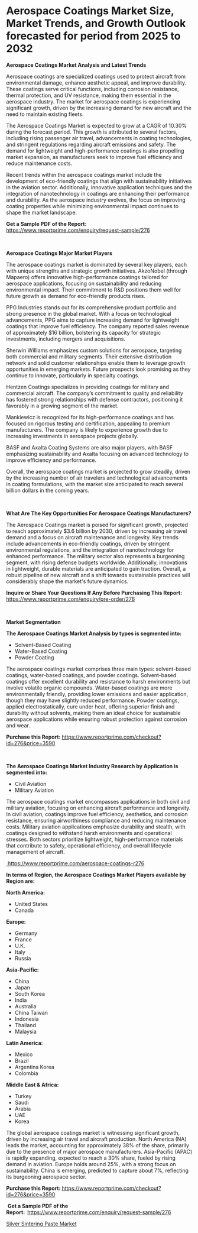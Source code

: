 <p><h1>Aerospace Coatings Market Size, Market Trends, and Growth Outlook forecasted for period from 2025 to 2032</h1></p><p><strong>Aerospace Coatings Market Analysis and Latest Trends</strong></p>
<p><p>Aerospace coatings are specialized coatings used to protect aircraft from environmental damage, enhance aesthetic appeal, and improve durability. These coatings serve critical functions, including corrosion resistance, thermal protection, and UV resistance, making them essential in the aerospace industry. The market for aerospace coatings is experiencing significant growth, driven by the increasing demand for new aircraft and the need to maintain existing fleets. </p><p>The Aerospace Coatings Market is expected to grow at a CAGR of 10.30% during the forecast period. This growth is attributed to several factors, including rising passenger air travel, advancements in coating technologies, and stringent regulations regarding aircraft emissions and safety. The demand for lightweight and high-performance coatings is also propelling market expansion, as manufacturers seek to improve fuel efficiency and reduce maintenance costs.</p><p>Recent trends within the aerospace coatings market include the development of eco-friendly coatings that align with sustainability initiatives in the aviation sector. Additionally, innovative application techniques and the integration of nanotechnology in coatings are enhancing their performance and durability. As the aerospace industry evolves, the focus on improving coating properties while minimizing environmental impact continues to shape the market landscape.</p></p>
<p><strong>Get a Sample PDF of the Report:&nbsp;</strong> <a href="https://www.reportprime.com/enquiry/request-sample/276?utm_campaign=3202&utm_medium=2&utm_source=Github&utm_content=ia&utm_term=18032025&utm_id=aerospace-coatings">https://www.reportprime.com/enquiry/request-sample/276</a></p>
<p>&nbsp;</p>
<p><strong>Aerospace Coatings Major Market Players</strong></p>
<p><p>The aerospace coatings market is dominated by several key players, each with unique strengths and strategic growth initiatives. AkzoNobel (through Mapaero) offers innovative high-performance coatings tailored for aerospace applications, focusing on sustainability and reducing environmental impact. Their commitment to R&D positions them well for future growth as demand for eco-friendly products rises.</p><p>PPG Industries stands out for its comprehensive product portfolio and strong presence in the global market. With a focus on technological advancements, PPG aims to capture increasing demand for lightweight coatings that improve fuel efficiency. The company reported sales revenue of approximately $16 billion, bolstering its capacity for strategic investments, including mergers and acquisitions.</p><p>Sherwin Williams emphasizes custom solutions for aerospace, targeting both commercial and military segments. Their extensive distribution network and solid customer relationships enable them to leverage growth opportunities in emerging markets. Future prospects look promising as they continue to innovate, particularly in specialty coatings.</p><p>Hentzen Coatings specializes in providing coatings for military and commercial aircraft. The company’s commitment to quality and reliability has fostered strong relationships with defense contractors, positioning it favorably in a growing segment of the market.</p><p>Mankiewicz is recognized for its high-performance coatings and has focused on rigorous testing and certification, appealing to premium manufacturers. The company is likely to experience growth due to increasing investments in aerospace projects globally.</p><p>BASF and Axalta Coating Systems are also major players, with BASF emphasizing sustainability and Axalta focusing on advanced technology to improve efficiency and performance.</p><p>Overall, the aerospace coatings market is projected to grow steadily, driven by the increasing number of air travelers and technological advancements in coating formulations, with the market size anticipated to reach several billion dollars in the coming years.</p></p>
<p>&nbsp;</p>
<p><strong>What Are The Key Opportunities For Aerospace Coatings Manufacturers?</strong></p>
<p><p>The Aerospace Coatings market is poised for significant growth, projected to reach approximately $3.6 billion by 2030, driven by increasing air travel demand and a focus on aircraft maintenance and longevity. Key trends include advancements in eco-friendly coatings, driven by stringent environmental regulations, and the integration of nanotechnology for enhanced performance. The military sector also represents a burgeoning segment, with rising defense budgets worldwide. Additionally, innovations in lightweight, durable materials are anticipated to gain traction. Overall, a robust pipeline of new aircraft and a shift towards sustainable practices will considerably shape the market's future dynamics.</p></p>
<p><strong>Inquire or Share Your Questions If Any Before Purchasing This Report:</strong> <a href="https://www.reportprime.com/enquiry/pre-order/276?utm_campaign=3202&utm_medium=2&utm_source=Github&utm_content=ia&utm_term=18032025&utm_id=aerospace-coatings">https://www.reportprime.com/enquiry/pre-order/276</a></p>
<p>&nbsp;</p>
<p><strong>Market Segmentation</strong></p>
<p><strong>The Aerospace Coatings Market Analysis by types is segmented into:</strong></p>
<p><ul><li>Solvent-Based Coating</li><li>Water-Based Coating</li><li>Powder Coating</li></ul></p>
<p><p>The aerospace coatings market comprises three main types: solvent-based coatings, water-based coatings, and powder coatings. Solvent-based coatings offer excellent durability and resistance to harsh environments but involve volatile organic compounds. Water-based coatings are more environmentally friendly, providing lower emissions and easier application, though they may have slightly reduced performance. Powder coatings, applied electrostatically, cure under heat, offering superior finish and durability without solvents, making them an ideal choice for sustainable aerospace applications while ensuring robust protection against corrosion and wear.</p></p>
<p><strong>Purchase this Report:&nbsp;</strong><a href="https://www.reportprime.com/checkout?id=276&price=3590&utm_campaign=3202&utm_medium=2&utm_source=Github&utm_content=ia&utm_term=18032025&utm_id=aerospace-coatings">https://www.reportprime.com/checkout?id=276&price=3590</a></p>
<p>&nbsp;</p>
<p><strong>The Aerospace Coatings Market Industry Research by Application is segmented into:</strong></p>
<p><ul><li>Civil Aviation</li><li>Military Aviation</li></ul></p>
<p><p>The aerospace coatings market encompasses applications in both civil and military aviation, focusing on enhancing aircraft performance and longevity. In civil aviation, coatings improve fuel efficiency, aesthetics, and corrosion resistance, ensuring airworthiness compliance and reducing maintenance costs. Military aviation applications emphasize durability and stealth, with coatings designed to withstand harsh environments and operational stresses. Both sectors prioritize lightweight, high-performance materials that contribute to safety, operational efficiency, and overall lifecycle management of aircraft.</p></p>
<p><a href="https://www.reportprime.com/aerospace-coatings-r276?utm_campaign=3202&utm_medium=2&utm_source=Github&utm_content=ia&utm_term=18032025&utm_id=aerospace-coatings">&nbsp;https://www.reportprime.com/aerospace-coatings-r276</a></p>
<p><strong>In terms of Region, the Aerospace Coatings Market Players available by Region are:</strong></p>
<p>
    <p> <strong> North America: </strong>
        <ul>
            <li>United States</li>
            <li>Canada</li>
        </ul>
        </p> 
    <p> <strong> Europe: </strong>
        <ul>
            <li>Germany</li>
            <li>France</li>
            <li>U.K.</li>
            <li>Italy</li>
            <li>Russia</li>
        </ul>
        </p> 
    <p> <strong> Asia-Pacific: </strong>
        <ul>
            <li>China</li>
            <li>Japan</li>
            <li>South Korea</li>
            <li>India</li>
            <li>Australia</li>
            <li>China Taiwan</li>
            <li>Indonesia</li>
            <li>Thailand</li>
            <li>Malaysia</li>
        </ul>
        </p> 
    <p> <strong> Latin America: </strong>
        <ul>
            <li>Mexico</li>
            <li>Brazil</li>
            <li>Argentina Korea</li>
            <li>Colombia</li>
        </ul>
        </p> 
    <p> <strong> Middle East & Africa: </strong>
        <ul>
            <li>Turkey</li>
            <li>Saudi</li>
            <li>Arabia</li>
            <li>UAE</li>
            <li>Korea</li>
        </ul>
    </p>
    </p>
<p><p>The global aerospace coatings market is witnessing significant growth, driven by increasing air travel and aircraft production. North America (NA) leads the market, accounting for approximately 38% of the share, primarily due to the presence of major aerospace manufacturers. Asia-Pacific (APAC) is rapidly expanding, expected to reach a 30% share, fueled by rising demand in aviation. Europe holds around 25%, with a strong focus on sustainability. China is emerging, predicted to capture about 7%, reflecting its burgeoning aerospace sector.</p></p>
<p><strong>Purchase this Report: </strong><a href="https://www.reportprime.com/checkout?id=276&price=3590&utm_campaign=3202&utm_medium=2&utm_source=Github&utm_content=ia&utm_term=18032025&utm_id=aerospace-coatings">https://www.reportprime.com/checkout?id=276&price=3590</a></p>
<p>&nbsp;<strong>Get a Sample PDF of the Report:&nbsp;&nbsp;</strong><a href="https://www.reportprime.com/enquiry/request-sample/276?utm_campaign=3202&utm_medium=2&utm_source=Github&utm_content=ia&utm_term=18032025&utm_id=aerospace-coatings">https://www.reportprime.com/enquiry/request-sample/276</a></p>
<p><strong></strong></p>
<p><p><a href="https://github.com/doljanzwald/Market-Research-Report-List-1/blob/main/silver-sintering-paste-market.md?utm_campaign=3202&utm_medium=2&utm_source=Github&utm_content=ia&utm_term=18032025&utm_id=aerospace-coatings">Silver Sintering Paste Market</a></p></p>